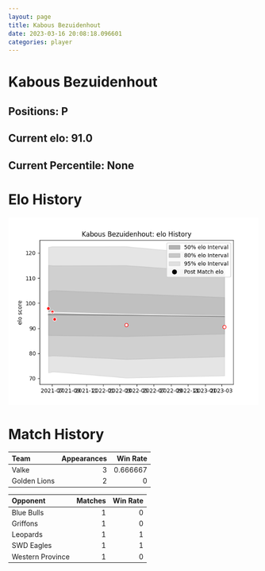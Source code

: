 ```yaml
---  
layout: page  
title: Kabous Bezuidenhout  
date: 2023-03-16 20:08:18.096601  
categories: player  
---
```

# Kabous Bezuidenhout

## Positions: P

## Current elo: 91.0

## Current Percentile: None

# Elo History


![elo history](history_KabousBezuidenhout.png)
# Match History


| Team         |   Appearances |   Win Rate |
|:-------------|--------------:|-----------:|
| Valke        |             3 |   0.666667 |
| Golden Lions |             2 |   0        |

| Opponent         |   Matches |   Win Rate |
|:-----------------|----------:|-----------:|
| Blue Bulls       |         1 |          0 |
| Griffons         |         1 |          0 |
| Leopards         |         1 |          1 |
| SWD Eagles       |         1 |          1 |
| Western Province |         1 |          0 |